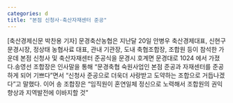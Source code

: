 ```yaml
---
categories: d
title: "본점 신청사·축산자재센터 준공"
---
```

[축산경제신문 박찬용 기자] 문경축산농협은 지난달 20일 안병우 축산경제대표, 신현구 문경시장, 정상태 농협사료 대표, 관내 기관장, 도내 축협조합장, 조합원 등이 참석한 가운데 본점 신청사 및 축산자재센터 준공식을 문경시 호계면 문경대로 1024 에서 가졌다.송영선 조합장은 인사말을 통해 “문경축협 숙원사업인 본점 준공과 자재센터를 준공하게 되어 기쁘다”면서 “신청사 준공으로 더욱더 사랑받고 도약하는 조합으로 거듭나겠다”고 말했다. 이어 송 조합장은 “임직원이 혼연일체 정신으로 노력해서 조합원의 권익향상과 지역발전에 이바지할 것”